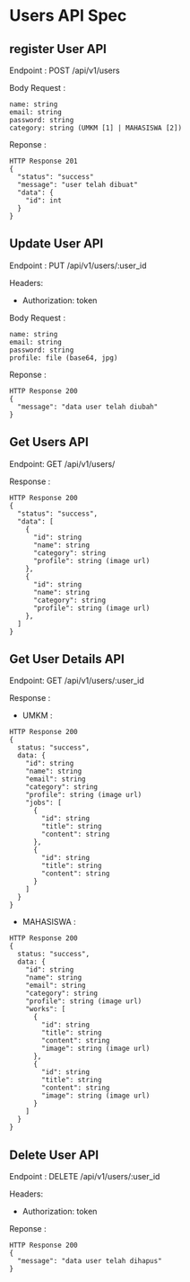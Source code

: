# Users API Spec

## register User API
Endpoint : POST /api/v1/users

Body Request :
```
name: string
email: string
password: string
category: string (UMKM [1] | MAHASISWA [2])
```

Reponse :
```
HTTP Response 201
{
  "status": "success"
  "message": "user telah dibuat"
  "data": {
    "id": int
  }
}
```

## Update User API
Endpoint : PUT /api/v1/users/:user_id

Headers:
- Authorization: token

Body Request :
```
name: string
email: string
password: string
profile: file (base64, jpg)
```

Reponse :
```
HTTP Response 200
{
  "message": "data user telah diubah"
}
```

## Get Users API
Endpoint: GET /api/v1/users/

Response :
```
HTTP Response 200
{
  "status": "success",
  "data": [
    {
      "id": string
      "name": string
      "category": string
      "profile": string (image url)
    },
    {
      "id": string
      "name": string
      "category": string
      "profile": string (image url)
    },
  ]
}
```

## Get User Details API
Endpoint: GET /api/v1/users/:user_id

Response :
- UMKM :
```
HTTP Response 200
{
  status: "success",
  data: {
    "id": string
    "name": string
    "email": string
    "category": string
    "profile": string (image url)
    "jobs": [
      {
        "id": string
        "title": string
        "content": string
      },
      {
        "id": string
        "title": string
        "content": string
      }
    ]
  }
}
```
- MAHASISWA :
```
HTTP Response 200
{
  status: "success",
  data: {
    "id": string
    "name": string
    "email": string
    "category": string
    "profile": string (image url)
    "works": [
      {
        "id": string
        "title": string
        "content": string
        "image": string (image url)
      },
      {
        "id": string
        "title": string
        "content": string
        "image": string (image url)
      }
    ]
  }
}
```

## Delete User API
Endpoint : DELETE /api/v1/users/:user_id

Headers:
- Authorization: token

Reponse :
```
HTTP Response 200
{
  "message": "data user telah dihapus"
}
```
